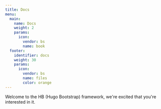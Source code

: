 ```yaml
---
title: Docs
menu:
  main:
    name: Docs
    weight: 2
    params:
      icon:
        vendor: bs
        name: book
  footer:
    identifier: docs
    weight: 30
    params:
      icon: 
        vendor: bs
        name: files
        color: orange
---
```


Welcome to the HB (Hugo Bootstrap) framework, we're excited that you're interested in it.
